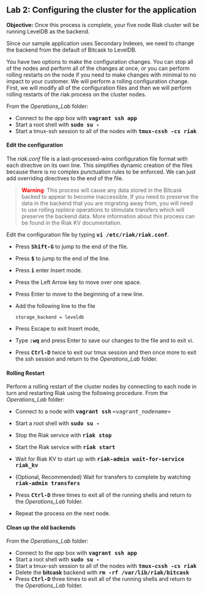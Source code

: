 Lab 2: Configuring the cluster for the application
---
**Objective:** Once this process is complete, your five node Riak cluster will be running LevelDB as the backend.

Since our sample application uses Secondary Indexes, we need to change the backend from the default of Bitcask to LevelDB.  

You have two options to make the configuration changes. You can stop all of the nodes and perform all of the changes at once, or you can perform rolling restarts on the node if you need to make changes with minimal to no impact to your customer.  We will perform a rolling configuration change.  First, we will modify all of the configuration files and then we will perform rolling restarts of the riak process on the cluster nodes.

From the *Operations_Lab* folder:

* Connect to the *app* box with **<span style="font-family:monospace">vagrant ssh app</span>**  
* Start a root shell with **<span style="font-family:monospace">sudo su -</span>**
* Start a tmux-ssh session to all of the nodes with **<span style="font-family:monospace">tmux-cssh -cs riak</span>**

#### Edit the configuration

The *riak.conf* file is a last-processed-wins configuration file format with each directive on its own line. This simplifies dynamic creation of the files because there is no complex punctuation rules to be enforced. We can just add overriding directives to the end of the file.   

> **<span style="color:red">Warning</span>**: This process will cause any data stored in the Bitcask backed to appear to become inaccessible.  If you need to preserve the data in the backend that you are migrating away from, you will need to use rolling *replace* operations to stimulate transfers which will preserve the backend data.  More information about this process can be found in the Riak KV documentation.

Edit the configuration file by typing **<span style="font-family:monospace">vi /etc/riak/riak.conf</span>**. 

* Press **<span style="font-family:monospace">Shift-G</span>** to jump to the end of the file.

* Press **<span style="font-family:monospace">&dollar;</span>** to jump to the end of the line.

* Press **<span style="font-family:monospace">i</span>** enter Insert mode. 

* Press the Left Arrow key to move over one space.

* Press Enter to move to the beginning of a new line.

* Add the following line to the file

    ```
    storage_backend = leveldb
    ```

* Press Escape to exit Insert mode, 
* Type **<span style="font-family:monospace">:wq</span>** and press Enter to save our changes to the file and to exit vi.

* Press **<span style="font-family:monospace">Ctrl-D</span>** twice to exit our tmux session and then once more to exit the ssh session and return to the *Operations_Lab* folder.  

#### Rolling Restart

Perform a rolling restart of the cluster nodes by connecting to each node in turn and restarting Riak using the following procedure.  From the *Operations_Lab* folder:

* Connect to a node with **<span style="font-family:monospace">vagrant ssh</span>** *<span style="font-family:monospace">«vagrant_nodename»</span>*

* Start a root shell with **<span style="font-family:monospace">sudo su - </span>**

* Stop the Riak service with **<span style="font-family:monospace">riak stop</span>**

* Start the Riak service with **<span style="font-family:monospace">riak start</span>**

* Wait for Riak KV to start up with **<span style="font-family:monospace">riak-admin wait-for-service riak_kv</span>**

* (Optional, Recommended) Wait for transfers to complete by watching  **<span style="font-family:monospace">riak-admin transfers</span>**

* Press **<span style="font-family:monospace">Ctrl-D</span>** three times to exit all of the running shells and return to the *Operations_Lab* folder.
* Repeat the process on the next node.

#### Clean up the old backends
From the *Operations_Lab* folder:

* Connect to the *app* box with **<span style="font-family:monospace">vagrant ssh app</span>**  
* Start a root shell with **<span style="font-family:monospace">sudo su -</span>**
* Start a tmux-ssh session to all of the nodes with **<span style="font-family:monospace">tmux-cssh -cs riak</span>**
* Delete the **bitcask** backend with **<span style="font-family:monospace">rm -rf /var/lib/riak/bitcask</span>**
* Press **<span style="font-family:monospace">Ctrl-D</span>** three times to exit all of the running shells and return to the *Operations_Lab* folder.


